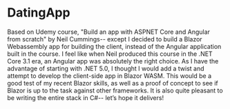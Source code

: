 # DatingApp
Based on Udemy course, "Build an app with ASPNET Core and Angular from scratch" by Neil Cummings-- except I decided to build a Blazor Webassembly app for building the client, instead of the Angular application built in the course. I feel like when Neil produced this course in the .NET Core 3.1 era, an Angular app was absolutely the right choice. As I have the advantage of starting with .NET 5.0, I thought I would add a twist and attempt to develop the client-side app in Blazor WASM. This would be a good test of my recent Blazor skills, as well as a proof of concept to see if Blazor is up to the task against other frameworks.  It is also quite pleasant to be writing the entire stack in C#-- let’s hope it delivers!
